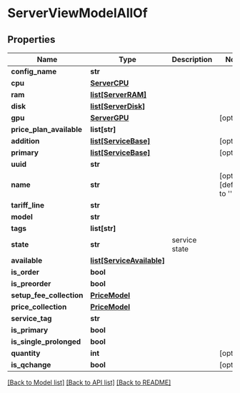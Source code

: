 # ServerViewModelAllOf

## Properties
Name | Type | Description | Notes
------------ | ------------- | ------------- | -------------
**config_name** | **str** |  | 
**cpu** | [**ServerCPU**](ServerCPU.md) |  | 
**ram** | [**list[ServerRAM]**](ServerRAM.md) |  | 
**disk** | [**list[ServerDisk]**](ServerDisk.md) |  | 
**gpu** | [**ServerGPU**](ServerGPU.md) |  | [optional] 
**price_plan_available** | **list[str]** |  | 
**addition** | [**list[ServiceBase]**](ServiceBase.md) |  | [optional] 
**primary** | [**list[ServiceBase]**](ServiceBase.md) |  | [optional] 
**uuid** | **str** |  | 
**name** | **str** |  | [optional] [default to '']
**tariff_line** | **str** |  | 
**model** | **str** |  | 
**tags** | **list[str]** |  | 
**state** | **str** | service state | 
**available** | [**list[ServiceAvailable]**](ServiceAvailable.md) |  | 
**is_order** | **bool** |  | 
**is_preorder** | **bool** |  | 
**setup_fee_collection** | [**PriceModel**](PriceModel.md) |  | 
**price_collection** | [**PriceModel**](PriceModel.md) |  | 
**service_tag** | **str** |  | 
**is_primary** | **bool** |  | 
**is_single_prolonged** | **bool** |  | 
**quantity** | **int** |  | [optional] 
**is_qchange** | **bool** |  | [optional] 

[[Back to Model list]](../README.md#documentation-for-models) [[Back to API list]](../README.md#documentation-for-api-endpoints) [[Back to README]](../README.md)


